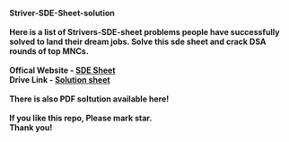 <b>Striver-SDE-Sheet-solution<b><br> <br>
Here is a list of Strivers-SDE-sheet problems people have successfully solved to land their dream jobs. Solve this sde sheet and crack DSA rounds of top MNCs.
<br><br> Offical Website - <a href="https://takeuforward.org/">SDE Sheet</a> <br>
Drive Link - <a href="https://drive.google.com/file/d/1v_U3bFZY44dipIIU1v4HJugqun_ItYyd/view?usp=sharing">Solution sheet</a> <br>
<br> There is also PDF soltution available here! <br>
<br> <b>If you like this repo, Please mark star.<br>
Thank you!<b>
